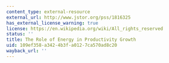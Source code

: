 ```yaml
---
content_type: external-resource
external_url: http://www.jstor.org/pss/1816325
has_external_license_warning: true
license: https://en.wikipedia.org/wiki/All_rights_reserved
status: ''
title: The Role of Energy in Productivity Growth
uid: 109ef358-a342-4b3f-a012-7ca570ad8c20
wayback_url: ''
---
```

